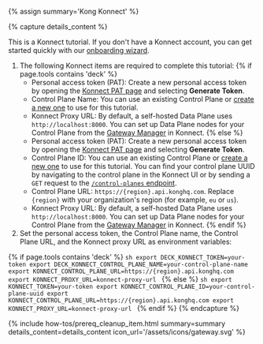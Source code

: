 {% assign summary='Kong Konnect' %}

{% capture details_content %}

This is a Konnect tutorial. 
If you don't have a Konnect account, you can get started quickly with our [onboarding wizard](https://konghq.com/products/kong-konnect/register?utm_medium=referral&utm_source=docs).

1. The following Konnect items are required to complete this tutorial:
{% if page.tools contains 'deck' %}
    * Personal access token (PAT): Create a new personal access token by opening the [Konnect PAT page](https://cloud.konghq.com/global/account/tokens) and selecting **Generate Token**.
    * Control Plane Name: You can use an existing Control Plane or [create a new one](https://cloud.konghq.com/gateway-manager/create-control-plane) to use for this tutorial.
    * Konnect Proxy URL: By default, a self-hosted Data Plane uses `http://localhost:8000`. You can set up Data Plane nodes for your Control Plane from the [Gateway Manager](https://cloud.konghq.com/gateway-manager/) in Konnect.
{% else %}
    * Personal access token (PAT): Create a new personal access token by opening the [Konnect PAT page](https://cloud.konghq.com/global/account/tokens) and selecting **Generate Token**.
    * Control Plane ID: You can use an existing Control Plane or [create a new one](https://cloud.konghq.com/gateway-manager/create-control-plane) to use for this tutorial. You can find your control plane UUID by navigating to the control plane in the Konnect UI or by sending a `GET` request to the [`/control-planes` endpoint](/api/konnect/control-planes/v2/#/operations/list-control-planes).
    * Control Plane URL: `https://{region}.api.konghq.com`. Replace `{region}` with your organization's region (for example, `eu` or `us`).
    * Konnect Proxy URL: By default, a self-hosted Data Plane uses `http://localhost:8000`. You can set up Data Plane nodes for your Control Plane from the [Gateway Manager](https://cloud.konghq.com/gateway-manager/) in Konnect.
{% endif %}
2. Set the personal access token, the Control Plane name, the Control Plane URL, and the Konnect proxy URL as environment variables:

{% if page.tools contains 'deck' %}
    ```sh
    export DECK_KONNECT_TOKEN=your-token
    export DECK_KONNECT_CONTROL_PLANE_NAME=your-control-plane-name
    export KONNECT_CONTROL_PLANE_URL=https://{region}.api.konghq.com
    export KONNECT_PROXY_URL=konnect-proxy-url
    ```
{% else %}
    ```sh
    export KONNECT_TOKEN=your-token
    export KONNECT_CONTROL_PLANE_ID=your-control-plane-uuid
    export KONNECT_CONTROL_PLANE_URL=https://{region}.api.konghq.com
    export KONNECT_PROXY_URL=konnect-proxy-url
    ```
{% endif %}
{% endcapture %}


{% include how-tos/prereq_cleanup_item.html summary=summary details_content=details_content icon_url='/assets/icons/gateway.svg' %}
